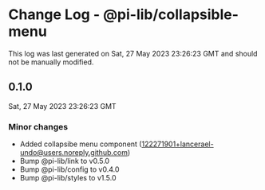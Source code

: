 # Change Log - @pi-lib/collapsible-menu

This log was last generated on Sat, 27 May 2023 23:26:23 GMT and should not be manually modified.

<!-- Start content -->

## 0.1.0

Sat, 27 May 2023 23:26:23 GMT

### Minor changes

- Added collapsibe menu component (122271901+lancerael-undo@users.noreply.github.com)
- Bump @pi-lib/link to v0.5.0
- Bump @pi-lib/config to v0.4.0
- Bump @pi-lib/styles to v1.5.0
